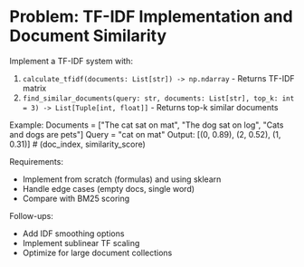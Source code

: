 # Problem: TF-IDF Implementation and Document Similarity

Implement a TF-IDF system with:
1. `calculate_tfidf(documents: List[str]) -> np.ndarray` - Returns TF-IDF matrix
2. `find_similar_documents(query: str, documents: List[str], top_k: int = 3) -> List[Tuple[int, float]]` - Returns top-k similar documents

Example:
Documents = ["The cat sat on mat", "The dog sat on log", "Cats and dogs are pets"]
Query = "cat on mat"
Output: [(0, 0.89), (2, 0.52), (1, 0.31)]  # (doc_index, similarity_score)

Requirements:
- Implement from scratch (formulas) and using sklearn
- Handle edge cases (empty docs, single word)
- Compare with BM25 scoring

Follow-ups:
- Add IDF smoothing options
- Implement sublinear TF scaling
- Optimize for large document collections
